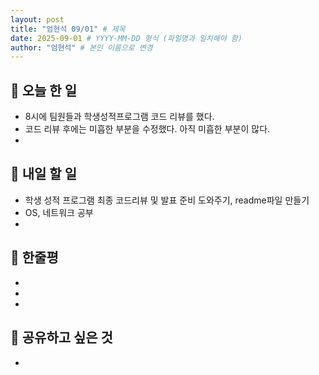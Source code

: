 ```yaml
---
layout: post
title: "엄현석 09/01" # 제목
date: 2025-09-01 # YYYY-MM-DD 형식 (파일명과 일치해야 함)
author: "엄현석" # 본인 이름으로 변경
---
```

## 📝 오늘 한 일

- 8시에 팀원들과 학생성적프로그램 코드 리뷰를 했다.
- 코드 리뷰 후에는 미흡한 부분을 수정했다. 아직 미흡한 부분이 많다.
-

## 🎯 내일 할 일

- 학생 성적 프로그램 최종 코드리뷰 및 발표 준비 도와주기, readme파일 만들기
- OS, 네트워크 공부
-

## 💭 한줄평

-
-
-

## 🔗 공유하고 싶은 것

- 
